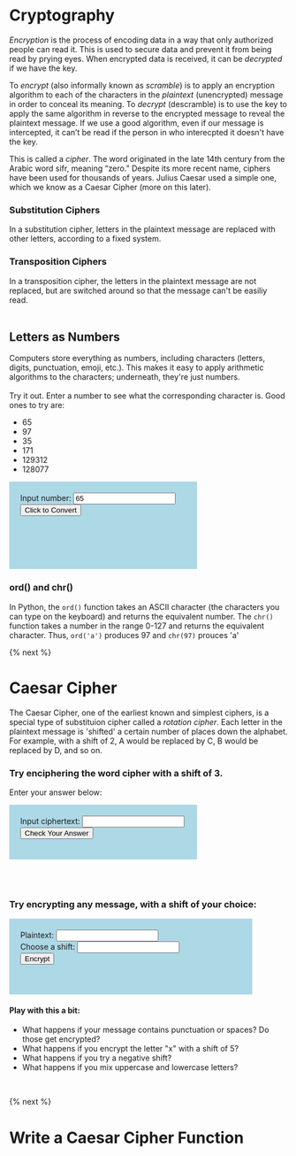 # Cryptography
*Encryption* is the process of encoding data in a way that only authorized people can read it. This is used to secure data and prevent it from being read by prying eyes. When encrypted data is received, it can be *decrypted* if we have the key.

To *encrypt* (also informally known as *scramble*) is to apply an encryption algorithm to each of the characters in the *plaintext* (unencrypted) message in order to conceal its meaning. To *decrypt* (descramble) is to use the key to apply the same algorithm in reverse to the encrypted message to reveal the plaintext message. If we use a good algorithm, even if our message is intercepted, it can’t be read if the person in who interecpted it doesn't have the key.

This is called a *cipher*. The word originated in the late 14th century from the Arabic word sifr, meaning “zero.”  Despite its more recent name, ciphers have been used for thousands of years. Julius Caesar used a simple one, which we know as a Caesar Cipher (more on this later).

### Substitution Ciphers
In a substitution cipher, letters in the plaintext message are replaced with other letters, according to a fixed system.

### Transposition Ciphers
In a transposition cipher, the letters in the plaintext message are not replaced, but are switched around so that the message can't be easiliy read.
<br><br>

## Letters as Numbers
Computers store everything as numbers, including characters (letters, digits, punctuation, emoji, etc.). This makes it easy to apply arithmetic algorithms to the characters; underneath, they're just numbers.
<br><br>
Try it out. Enter a number to see what the corresponding character is. Good ones to try are:
* 65
* 97
* 35
* 171
* 129312
* 128077

<div style="background-color:lightblue; padding:20px; width:300px;">
	Input number: 
	<input id="ordNumberInput" type="number" min="0" value="65" size="30"><br>
	<input type="button" value="Click to Convert" onclick="convertToEmoji();">
	<div id="emojiOutput" style="width:100px; font-size:48px;">&nbsp;</div>
<br></div>

<script>
	function convertToEmoji(){
		var num = document.getElementById("ordNumberInput").value;
		var emoji = String.fromCharCode(num);
		emoji = '&#x'+num
		document.getElementById('emojiOutput').innerText = String.fromCodePoint(num);;
	}
</script>

### ord() and chr()
In Python, the `ord()` function takes an ASCII character (the characters you can type on the keyboard) and returns the equivalent number.  The `chr()` function takes a number in the range 0-127 and returns the equivalent character.
Thus, `ord('a')` produces 97
and `chr(97)` prouces 'a'

{% next %}

# Caesar Cipher
The Caesar Cipher, one of the earliest known and simplest ciphers, is a special type of substituion cipher called a *rotation cipher*. Each letter in the plaintext message is 'shifted' a certain number of places down the alphabet. For example, with a shift of 2, A would be replaced by C, B would be replaced by D, and so on.

### Try enciphering the word **cipher** with a shift of 3. 
Enter your answer below:

<div style="background-color:lightblue; padding:20px; width:300px;">
	Input ciphertext: 
	<input id="textInput1" type="text"><br>
	<input type="button" value="Check Your Answer" onclick="checkAnswer();">
	<div id="output1" style="width:200px;"> </div>
<br></div>

<script>
	function checkAnswer(){
		var txt = document.getElementById("textInput1").value;
		if (txt == 'flskhu'){
		  document.getElementById('output1').innerText = 'Correct!';
	  } else {
      document.getElementById('output1').innerText = 'Incorrect. Try Again';
    }
  }
</script>
<br><br>
### Try encrypting any message, with a shift of your choice:
<div style="background-color:lightblue; padding:20px; width:400px;">
	Plaintext: 
	<input id="textInput2" type="text"><br>
	Choose a shift:
	<input id="shiftInput" type="number" width="20"><br>
	<input type="button" value="Encrypt" onclick="encipherCaesar();">
	<div id="output2" style="width:200px;">&nbsp; </div>
<br></div>


<script>
	function encipherCaesar(){
      	var plaintext = document.getElementById("textInput2").value;
      	var shift = document.getElementById("shiftInput").value % 26;
      	var ciphertext = "";
      	document.getElementById('output2').innerText = "encrypting...";
      	for (var i=0; i<plaintext.length; i++){
        	var chr = plaintext[i];
		var ordNum = 0;
		if (chr >= 'a' && chr <= 'z'){
	  		ordNum = chr.charCodeAt(0) + shift;
          		if (ordNum > 'z'.charCodeAt(0)){
	    			ordNum = ordNum - 26;
          		} else if (ordNum < 'a'.charCodeAt(0)){
	     			ordNum = ordNum + 26;
          		}
		} else if (chr >= 'A' && chr <= 'Z'){
	  		ordNum = chr.charCodeAt(0) + shift;
          		if (ordNum > 'Z'.charCodeAt(0)){
	    			ordNum = ordNum - 26;
          		} else if (ordNum < 'A'.charCodeAt(0)){
	    			ordNum = ordNum + 26;
          		}
		} else {
	  		ordNum = chr.charCodeAt(0);
		}
        	ciphertext += String.fromCharCode(ordNum);
      	}		
      	document.getElementById('output2').innerText = ciphertext;
    }
  
</script>

#### Play with this a bit:
* What happens if your message contains punctuation or spaces? Do those get encrypted? 
* What happens if you encrypt the letter "x" with a shift of 5? 
* What happens if you try a negative shift? 
* What happens if you mix uppercase and lowercase letters?
<br>

{% next %}
# Write a Caesar Cipher Function
